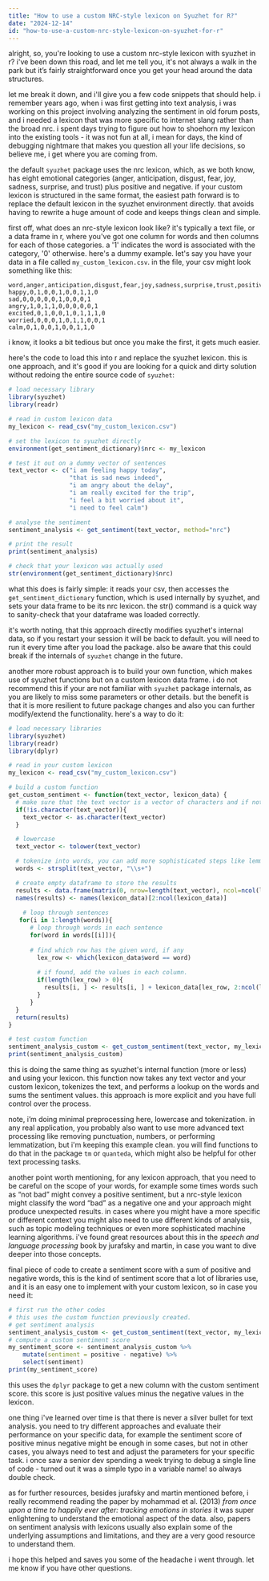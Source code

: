 ```yaml
---
title: "How to use a custom NRC-style lexicon on Syuzhet for R?"
date: "2024-12-14"
id: "how-to-use-a-custom-nrc-style-lexicon-on-syuzhet-for-r"
---
```


alright, so, you're looking to use a custom nrc-style lexicon with syuzhet in r? i've been down this road, and let me tell you, it's not always a walk in the park but it’s fairly straightforward once you get your head around the data structures.

let me break it down, and i'll give you a few code snippets that should help. i remember years ago, when i was first getting into text analysis, i was working on this project involving analyzing the sentiment in old forum posts, and i needed a lexicon that was more specific to internet slang rather than the broad nrc. i spent days trying to figure out how to shoehorn my lexicon into the existing tools - it was not fun at all, i mean for days, the kind of debugging nightmare that makes you question all your life decisions, so believe me, i get where you are coming from.

the default `syuzhet` package uses the nrc lexicon, which, as we both know, has eight emotional categories (anger, anticipation, disgust, fear, joy, sadness, surprise, and trust) plus positive and negative. if your custom lexicon is structured in the same format, the easiest path forward is to replace the default lexicon in the syuzhet environment directly. that avoids having to rewrite a huge amount of code and keeps things clean and simple.

first off, what does an nrc-style lexicon look like? it's typically a text file, or a data frame in r, where you've got one column for words and then columns for each of those categories. a '1' indicates the word is associated with the category, '0' otherwise. here's a dummy example. let's say you have your data in a file called `my_custom_lexicon.csv`. in the file, your csv might look something like this:

```
word,anger,anticipation,disgust,fear,joy,sadness,surprise,trust,positive,negative
happy,0,1,0,0,1,0,0,1,1,0
sad,0,0,0,0,0,1,0,0,0,1
angry,1,0,1,1,0,0,0,0,0,1
excited,0,1,0,0,1,0,1,1,1,0
worried,0,0,0,1,0,1,1,0,0,1
calm,0,1,0,0,1,0,0,1,1,0
```

i know, it looks a bit tedious but once you make the first, it gets much easier.

here's the code to load this into r and replace the syuzhet lexicon. this is one approach, and it's good if you are looking for a quick and dirty solution without redoing the entire source code of `syuzhet`:

```r
# load necessary library
library(syuzhet)
library(readr)

# read in custom lexicon data
my_lexicon <- read_csv("my_custom_lexicon.csv")

# set the lexicon to syuzhet directly
environment(get_sentiment_dictionary)$nrc <- my_lexicon

# test it out on a dummy vector of sentences
text_vector <- c("i am feeling happy today",
                 "that is sad news indeed",
                 "i am angry about the delay",
                 "i am really excited for the trip",
                 "i feel a bit worried about it",
                 "i need to feel calm")

# analyse the sentiment
sentiment_analysis <- get_sentiment(text_vector, method="nrc")

# print the result
print(sentiment_analysis)

# check that your lexicon was actually used
str(environment(get_sentiment_dictionary)$nrc)

```

what this does is fairly simple: it reads your csv, then accesses the `get_sentiment_dictionary` function, which is used internally by syuzhet, and sets your data frame to be its nrc lexicon. the str() command is a quick way to sanity-check that your dataframe was loaded correctly.

it's worth noting, that this approach directly modifies syuzhet's internal data, so if you restart your session it will be back to default. you will need to run it every time after you load the package. also be aware that this could break if the internals of `syuzhet` change in the future.

another more robust approach is to build your own function, which makes use of syuzhet functions but on a custom lexicon data frame. i do not recommend this if your are not familiar with `syuzhet` package internals, as you are likely to miss some parameters or other details. but the benefit is that it is more resilient to future package changes and also you can further modify/extend the functionality. here's a way to do it:

```r
# load necessary libraries
library(syuzhet)
library(readr)
library(dplyr)

# read in your custom lexicon
my_lexicon <- read_csv("my_custom_lexicon.csv")

# build a custom function
get_custom_sentiment <- function(text_vector, lexicon_data) {
  # make sure that the text vector is a vector of characters and if not transform it.
  if(!is.character(text_vector)){
    text_vector <- as.character(text_vector)
  }

  # lowercase
  text_vector <- tolower(text_vector)

  # tokenize into words, you can add more sophisticated steps like lemmatization here if you want.
  words <- strsplit(text_vector, "\\s+")

  # create empty dataframe to store the results
  results <- data.frame(matrix(0, nrow=length(text_vector), ncol=ncol(lexicon_data)-1))
  names(results) <- names(lexicon_data)[2:ncol(lexicon_data)]
    
    # loop through sentences
   for(i in 1:length(words)){
      # loop through words in each sentence
      for(word in words[[i]]){
         
      # find which row has the given word, if any
        lex_row <- which(lexicon_data$word == word)
    
        # if found, add the values in each column.
        if(length(lex_row) > 0){
          results[i, ] <- results[i, ] + lexicon_data[lex_row, 2:ncol(lexicon_data)]
        }
      }
  }
  return(results)
}

# test custom function
sentiment_analysis_custom <- get_custom_sentiment(text_vector, my_lexicon)
print(sentiment_analysis_custom)

```

this is doing the same thing as syuzhet's internal function (more or less) and using your lexicon. this function now takes any text vector and your custom lexicon, tokenizes the text, and performs a lookup on the words and sums the sentiment values. this approach is more explicit and you have full control over the process.

note, i’m doing minimal preprocessing here, lowercase and tokenization. in any real application, you probably also want to use more advanced text processing like removing punctuation, numbers, or performing lemmatization, but i'm keeping this example clean. you will find functions to do that in the package `tm` or `quanteda`, which might also be helpful for other text processing tasks.

another point worth mentioning, for any lexicon approach, that you need to be careful on the scope of your words, for example some times words such as “not bad” might convey a positive sentiment, but a nrc-style lexicon might classify the word “bad” as a negative one and your approach might produce unexpected results. in cases where you might have a more specific or different context you might also need to use different kinds of analysis, such as topic modeling techniques or even more sophisticated machine learning algorithms. i've found great resources about this in the *speech and language processing* book by jurafsky and martin, in case you want to dive deeper into those concepts.

final piece of code to create a sentiment score with a sum of positive and negative words, this is the kind of sentiment score that a lot of libraries use, and it is an easy one to implement with your custom lexicon, so in case you need it:

```r
# first run the other codes
# this uses the custom function previously created.
# get sentiment analysis
sentiment_analysis_custom <- get_custom_sentiment(text_vector, my_lexicon)
# compute a custom sentiment score
my_sentiment_score <- sentiment_analysis_custom %>%
    mutate(sentiment = positive - negative) %>%
    select(sentiment)
print(my_sentiment_score)
```

this uses the `dplyr` package to get a new column with the custom sentiment score. this score is just positive values minus the negative values in the lexicon.

one thing i've learned over time is that there is never a silver bullet for text analysis. you need to try different approaches and evaluate their performance on your specific data, for example the sentiment score of positive minus negative might be enough in some cases, but not in other cases, you always need to test and adjust the parameters for your specific task. i once saw a senior dev spending a week trying to debug a single line of code - turned out it was a simple typo in a variable name! so always double check.

as for further resources, besides jurafsky and martin mentioned before, i really recommend reading the paper by mohammad et al. (2013) *from once upon a time to happily ever after: tracking emotions in stories* it was super enlightening to understand the emotional aspect of the data. also, papers on sentiment analysis with lexicons usually also explain some of the underlying assumptions and limitations, and they are a very good resource to understand them.

i hope this helped and saves you some of the headache i went through. let me know if you have other questions.
